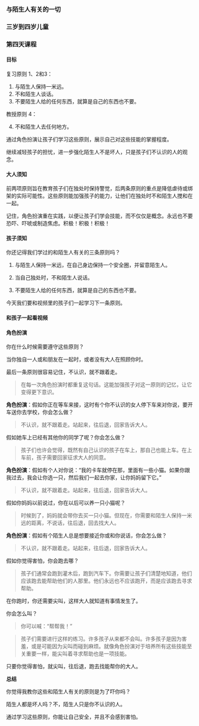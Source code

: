 ### 与陌生人有关的一切

### 三岁到四岁儿童

### 第四天课程

#### 目标

复习原则 1、2和3：

1. 与陌生人保持一米远。
2. 不和陌生人谈话。
3. 不要陌生人给的任何东西，就算是自己的东西也不要。

教授原则 4：

4. 不和陌生人去任何地方。

通过角色扮演让孩子们学习这些原则，展示自己对这些技能的掌握程度。

继续减轻孩子的担忧，进一步强化陌生人不是坏人，只是孩子们不认识的人的观念。

#### 大人须知

前两项原则旨在教育孩子们在独处时保持警觉，后两条原则的重点是降低虐待或绑架的实际可能性。这些原则能加强孩子的能力，让他们在独处时不和陌生人搅和在一起。

记住，角色扮演重在实践，以便让孩子们学会技能，而不仅仅是概念。永远也不要恐吓、吓唬或制造焦虑。积极！积极！积极！

#### 孩子须知

你还记得我们学过的和陌生人有关的三条原则吗？

1. 与陌生人保持一米远，在自己身边保持一个安全圈，并留意陌生人。

2. 当自己独处时，不和陌生人说话。

3. 不要陌生人给的任何东西，就算是自己的东西也不要。

今天我们要和视频里的孩子们一起学习下一条原则。

#### 和孩子一起看视频

#### 角色扮演

你在什么时候需要遵守这些原则？

当你独自一人或和朋友在一起时，或者没有大人在照顾你时。

最后一条原则很容易记住，不认识，就不跟着走。

> 在每一次角色扮演时都重复这句话。这能加强孩子对这一原则的记忆，让它变得更下意识。

**角色扮演**：假如你正在等车来接，这时有个你不认识的女人停下车来对你说，要开车送你去学校，你会怎么做？

> 不认识，就不跟着走。站起来，往后退，回家告诉大人。

假如她车上已经有其他你的同学了呢？你会怎么做？

> 孩子们也许会觉得，既然有自己认识的孩子在车上，那自己也能上车。在上车前，孩子需要回家征求大人的同意。

**角色扮演**：假如有个人对你说：“我的卡车就停在那，里面有一些小猫。如果你跟我过去，我会让你选一只，然后我们一起去你家，让你妈妈留下它。”

> 不认识，就不跟着走。站起来，往后退，回家告诉大人。

假如你妈妈以前说过，你在以后可以养一只小猫呢？

> 时候到了，妈妈就会带你去买一只小猫。但现在，你需要和陌生人保持一米远的距离，不说话，往后退，回去找大人。

**角色扮演**：假如有个陌生人总是想要接近你或和你说话，你会怎么做？

> 不认识，就不跟着走。站起来，往后退，回家告诉大人。

假如你觉得害怕，你会跑去哪？

> 孩子们通常会跑到灌木后，跑到汽车下。你需要让孩子们清楚地知道，他们应该跑去能帮助他们的人那里。他们永远也不应该跑开，而是应该跑去寻求帮助。

在你跑时，你还需要尖叫，这样大人就知道有事情发生了。

你会怎么叫？

> 你可以喊：“帮帮我！”

> 孩子们需要进行这样的练习。许多孩子从来都不会叫。许多孩子是因为害羞，或是可能因为尖叫而碰到麻烦。就像角色扮演对于培养所有这些技能至关重要一样，能尖叫着寻求帮助也是一项技能。

只要你觉得害怕，就尖叫，往后退，跑去找能帮你的大人。

**总结**

你觉得我教你这些和陌生人有关的原则是为了吓你吗？

陌生人都是坏人吗？不，陌生人只是你不认识的人。

通过学习这些原则，你能让自己安全，并且不会感到害怕。